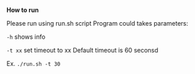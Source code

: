 **How to run**

Please run using run.sh script
Program could takes parameters:

`-h` shows info

`-t xx` set timeout to xx
Default timeout is 60 seconsd

Ex.
`./run.sh -t 30`
